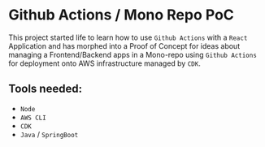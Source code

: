 # Github Actions / Mono Repo PoC

This project started life to learn how to use `Github Actions`
with a `React` Application and has morphed into a Proof of Concept
for ideas about managing a Frontend/Backend apps in a Mono-repo 
using `Github Actions` for deployment onto AWS infrastructure managed 
by `CDK`. 

## Tools needed:
- `Node`
- `AWS CLI`
- `CDK`
- `Java` / `SpringBoot`